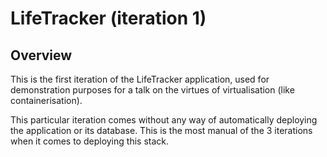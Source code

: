 # LifeTracker (iteration 1)

## Overview
This is the first iteration of the LifeTracker application, used for
demonstration purposes for a talk on the virtues of virtualisation (like
containerisation).

This particular iteration comes without any way of automatically deploying the
application or its database. This is the most manual of the 3 iterations when it
comes to deploying this stack.

